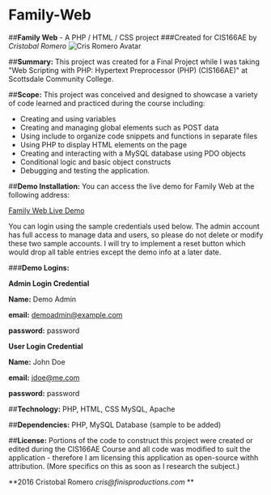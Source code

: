 # Family-Web
##**Family Web** - A PHP / HTML / CSS project
###Created for CIS166AE by *Cristobal Romero*
![Cris Romero Avatar](http://crisromero.com/cris-romero-avatar-small.jpg "Cris Romero Avatar")

##**Summary:** 
This project was created for a Final Project while I was taking  "Web Scripting with PHP: Hypertext Preprocessor (PHP) (CIS166AE)" at Scottsdale Community College. 

##**Scope:** 
This project was conceived and designed to showcase a variety of code learned and practiced during the course including: 
- Creating and using variables
- Creating and managing global elements such as POST data
- Using include to organize code snippets and functions in separate files
- Using PHP to display HTML elements on the page
- Creating and interacting with a MySQL database using PDO objects
- Conditional logic and basic object constructs
- Debugging and testing the application. 

##**Demo Installation:** 
You can access the live demo for Family Web at the following address: 

[Family Web Live Demo](http://crisromero.com/live-demos/familyweb/)

You can login using the sample credentials used below. The admin account has full access to manage data and users, so please do not delete or modify these two sample accounts. I will try to implement a reset button which would drop all table entries except the demo info at a later date. 

###**Demo Logins:**

**Admin Login Credential**

**Name:** Demo Admin

**email:** demoadmin@example.com

**password:** password


**User Login Credential**

**Name:** John Doe

**email:** jdoe@me.com

**password:** password


##**Technology:** 
PHP, HTML, CSS MySQL, Apache 

##**Dependencies:** 
PHP, MySQL Database (sample to be added)

##**License:** 
Portions of the code to construct this project were created or edited during the CIS166AE Course and all code was modified to suit the application - therefore I am licensing this application as open-source withh attribution. (More specifics on this as soon as I research the subject.)

**2016 Cristobal Romero  _cris@finisproductions.com_ **
